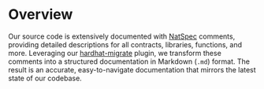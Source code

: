 # Overview

Our source code is extensively documented with [NatSpec](https://docs.soliditylang.org/en/latest/natspec-format.html) comments, providing detailed descriptions for all contracts, libraries, functions, and more. Leveraging our [hardhat-migrate](https://github.com/dl-solarity/solidity-lib/tree/master) plugin, we transform these comments into a structured documentation in Markdown (`.md`) format. The result is an accurate, easy-to-navigate documentation that mirrors the latest state of our codebase.
